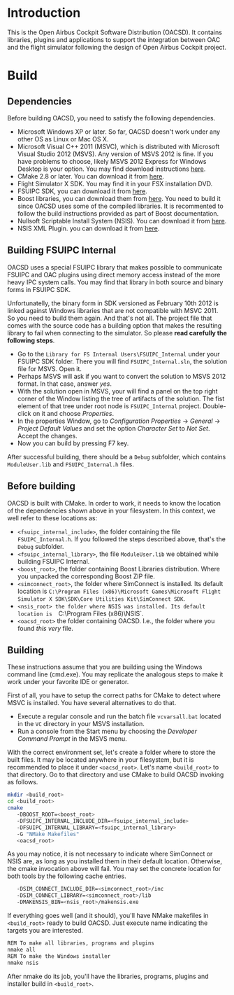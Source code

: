 # Introduction

This is the Open Airbus Cockpit Software Distribution (OACSD). It contains 
libraries, plugins and applications to support the integration between OAC 
and the flight simulator following the design of Open Airbus Cockpit project. 

# Build

## Dependencies

Before building OACSD, you need to satisfy the following dependencies.

* Microsoft Windows XP or later. So far, OACSD doesn't work under any
other OS as Linux or Mac OS X. 
* Microsoft Visual C++ 2011 (MSVC), which is distributed with Microsoft
Visual Studio 2012 (MSVS). Any version of MSVS 2012 is fine. If you have
problems to choose, likely MSVS 2012 Express for Windows Desktop is your 
option. You may find download instructions 
[here](http://www.microsoft.com/visualstudio/eng/downloads).
* CMake 2.8 or later. You can download it from 
[here](http://www.cmake.org/cmake/resources/software.html).
* Flight Simulator X SDK. You may find it in your FSX installation DVD. 
* FSUIPC SDK, you can download it from 
[here](http://fsuipc.simflight.com/beta/FSUIPC_SDK.zip).
* Boost libraries, you can download them from 
[here](http://www.boost.org/users/download/). You need to build it since
OACSD uses some of the compiled libraries. It is recommented to follow the
build instructions provided as part of Boost documentation.
* Nullsoft Scriptable Install System (NSIS). You can download it from
[here](http://nsis.sourceforge.net/Download). 
* NSIS XML Plugin. you can download it from
[here](http://nsis.sourceforge.net/XML_plug-in).

## Building FSUIPC Internal

OACSD uses a special FSUIPC library that makes possible to communicate
FSUIPC and OAC plugins using direct memory access instead of the more heavy
IPC system calls. You may find that library in both source and binary forms
in FSUIPC SDK. 

Unfortunatelly, the binary form in SDK versioned as February 10th 2012 is 
linked against Windows libraries that are not compatible with MSVC 2011. 
So you need to build them again. And that's not all. The project file that
comes with the source code has a building option that makes the resulting
library to fail when connecting to the simulator. So please **read carefully
the following steps**. 

* Go to the `Library for FS Internal Users\FSUIPC_Internal` under your 
FSUIPC SDK folder. There you will find `FSUIPC_Internal.sln`, the solution 
file for MSVS. Open it.
* Perhaps MSVS will ask if you want to convert the solution to MSVS 2012 format.
In that case, answer *yes*. 
* With the solution open in MSVS, your will find a panel on the top right
corner of the Window listing the tree of artifacts of the solution. The 
fist element of that tree under root node is `FSUIPC_Internal` project.
Double-click on it and choose *Properties*. 
* In the properties Window, go to *Configuration Properties* -> *General* ->
*Project Default Values* and set the option *Character Set* to *Not Set*.
Accept the changes.
* Now you can build by pressing F7 key. 

After successful building, there should be a `Debug` subfolder, which contains
`ModuleUser.lib` and `FSUIPC_Internal.h` files. 

## Before building

OACSD is built with CMake. In order to work, it needs to know the location
of the dependencies shown above in your filesystem. In this context, we well
refer to these locations as:

* `<fsuipc_internal_include>`, the folder containing the file 
`FSUIPC_Internal.h`.  If you followed the steps described above, that's 
the `Debug` subfolder. 
* `<fsuipc_internal_library>`, the file `ModuleUser.lib` we obtained while
building FSUIPC Internal. 
* `<boost_root>`, the folder containing Boost Libraries distribution. Where
you unpacked the corresponding Boost ZIP file. 
* `<simconnect_root>`, the folder where SimConnect is installed. Its default
location is 
`C:\Program Files (x86)\Microsoft Games\Microsoft Flight Simulator X SDK\SDK\Core Utilities Kit\SimConnect SDK`. 
* `<nsis_root> the folder where NSIS was installed. Its default location is 
`C:\Program Files (x86)\NSIS`. 
* `<oacsd_root>` the folder containing OACSD. I.e., the folder where you 
found *this very* file. 

## Building

These instructions assume that you are building using the Windows command line
(cmd.exe). You may replicate the analogous steps to make it work under your 
favorite IDE or generator. 

First of all, you have to setup the correct paths for CMake to detect where
MSVC is installed. You have several alternatives to do that.
* Execute a regular console and run the batch file `vcvarsall.bat` located in
the `VC` directory in your MSVS installation. 
* Run a console from the Start menu by choosing the *Developer Command Prompt*
in the MSVS menu. 

With the correct environment set, let's create a folder where to store the 
built files. It may be located anywhere in your filesystem, but it is 
recommended to place it under `<oacsd_root>`. Let's name `<build_root>` to that 
directory. Go to that directory and use CMake to build OACSD invoking as 
follows.

```bash
mkdir <build_root>
cd <build_root>
cmake 
   -DBOOST_ROOT=<boost_root>
   -DFSUIPC_INTERNAL_INCLUDE_DIR=<fsuipc_internal_include>
   -DFSUIPC_INTERNAL_LIBRARY=<fsuipc_internal_library>
   -G "NMake Makefiles"
   <oacsd_root>
```

As you may notice, it is not necessary to indicate where SimConnect or NSIS
are, as long as you installed them in their default location. Otherwise, 
the cmake invocation above will fail. You may set the concrete location for
both tools by the following cache entries.

```bash
   -DSIM_CONNECT_INCLUDE_DIR=<simconnect_root>/inc
   -DSIM_CONNECT_LIBRARY=<simconnect_root>/lib
   -DMAKENSIS_BIN=<nsis_root>/makensis.exe
```

If everything goes well (and it should), you'll have NMake makefiles in
`<build_root>` ready to build OACSD. Just execute name indicating the 
targets you are interested. 

```bash
REM To make all libraries, programs and plugins
nmake all
REM To make the Windows installer
nmake nsis
```

After nmake do its job, you'll have the libraries, programs, plugins and 
installer build in `<build_root>`. 

